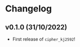 # Changelog

<!--next-version-placeholder-->

## v0.1.0 (31/10/2022)

- First release of `cipher_kj2592`!